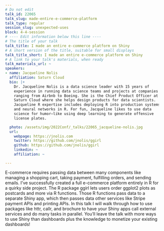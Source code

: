 ```yaml
---
# Do not edit
talk_id: 22065
talk_slug: made-entire-e-commerce-platform
talk_type: regular
session_slug: unexpected-uses
block: 4-4-session
# ---- Edit information below this line ----
# The title of your talk
talk_title: I made an entire e-commerce platform on Shiny
# A short version of the title, suitable for small displays
talk_title_short: I made an entire e-commerce platform on Shiny
# A link to your talk's materials, when ready
talk_materials_url: ~
speakers:
- name: Jacqueline Nolis
  affiliation: Saturn Cloud
  bio: |+
    Dr. Jacqueline Nolis is a data science leader with 15 years of
    experience in running data science teams and projects at companies
    ranging from Airbnb to Boeing. She is the Chief Product Officer at
    Saturn Cloud where she helps design products for data scientists.
    Jacqueline R expertise includes deploying R into production systems
    and neural networks in R. For fun, Jacqueline likes to use data
    science for humor—like using deep learning to generate offensive
    license plates.

  photo: /assets/img/2022Conf/_talks/22065_jacqueline-nolis.jpg
  url:
    webpage: https://jnolis.com
    twitter: https://github.com/jnolis/ggirl
    github: https://github.com/jnolis/ggirl
    linkedin: ~
    affiliation: ~

---
```


<!-- ABSTRACT ----
Please write abstract below. You may use simple markdown (links, code style, bold, italics)
-->

E-commerce requires passing data between many components like managing a
shopping cart, taking payment, fulfilling orders, and sending emails. I've
successfully created a full e-commerce platform entirely in R for a quirky side
project. The R package ggirl lets users order ggplot2 plots as postcards and
more via R functions. Those R functions pass data to a separate Shiny app, which
then passes data other services like Stripe payment APIs and printing APIs. In
this talk I will walk through how to use packages like httr, callr, and brochure
to have your Shiny apps call external services and do many tasks in parallel.
You’ll leave the talk with more ways to use Shiny than dashboards plus the
knowledge to monetize your existing dashboards!
